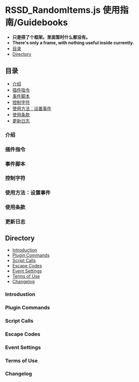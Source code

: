 # RSSD_RandomItems.js 使用指南/Guidebooks
- **只是搭了个框架。里面暂时什么都没有。**
- **There's only a frame, with nothing useful inside currently.**<br>
- [目录](#目录)
- [Directory](#Directory)
## 目录
  - [介绍](#介绍)
  - [插件指令](#插件指令)
  - [事件脚本](#事件脚本)
  - [控制字符](#控制字符)
  - [使用方法：设置事件](#使用方法：设置事件)
  - [使用条款](#使用条款)
  - [更新日志](#更新日志)<br>
### 介绍
### 插件指令
### 事件脚本
### 控制字符
### 使用方法：设置事件
### 使用条款
### 更新日志
## Directory
  - [Introduction](#Introduction)
  - [Plugin Commands](#Plugin-Commands)
  - [Script Calls](#Script-Calls)
  - [Escape Codes](#Escape-Codes)
  - [Event Settings](#Event-Settings)
  - [Terms of Use](#Terms-of-Use)
  - [Changelog](#Changelog)<br>
### Introdustion
### Plugin Commands
### Script Calls
### Escape Codes
### Event Settings
### Terms of Use
### Changelog
